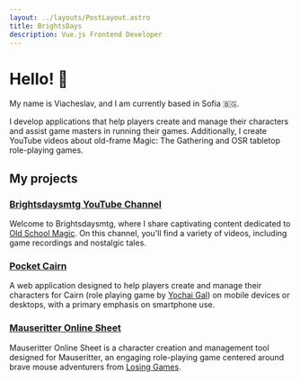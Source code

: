 ```yaml
---
layout: ../layouts/PostLayout.astro
title: BrightsDays
description: Vue.js Frontend Developer
---
```


# Hello! 👋

My name is Viacheslav, and I am currently based in Sofia 🇧🇬.

I develop applications that help players create and manage their characters and assist game masters in running their games. Additionally, I create YouTube videos about old-frame Magic: The Gathering and OSR tabletop role-playing games.

## My projects

### <a href="https://www.youtube.com/brightsdaysmtg" target="_blank">Brightsdaysmtg YouTube Channel</a>

Welcome to Brightsdaysmtg, where I share captivating content dedicated to
<a href="http://oldschool-mtg.blogspot.com/" target="_blank">Old School Magic</a>. On this channel, you'll find a
variety of videos, including game recordings and nostalgic tales.

### <a href="https://brightsdays.github.io/pocket-cairn/" target="_blank">Pocket Cairn</a>

A web application designed to help players create and manage their characters for Cairn (role playing game by <a href="https://newschoolrevolution.com/" target="_blank">Yochai Gal</a>) on mobile devices or desktops, with a primary emphasis on smartphone use.

### <a href="https://brightsdays.github.io/mausritter-online-sheet/" target="_blank">Mauseritter Online Sheet</a>

Mauseritter Online Sheet is a character creation and management tool designed for
Mauseritter, an engaging role-playing game centered around brave mouse adventurers
from <a href="https://losing.games" target="_blank">Losing Games</a>.
